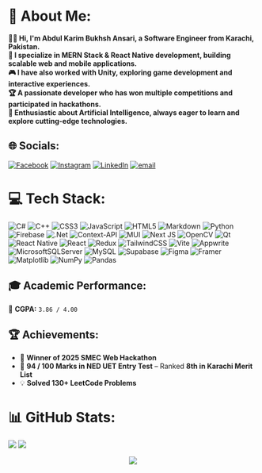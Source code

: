 # 💫 About Me:
**👨‍💻 Hi, I'm  Abdul Karim Bukhsh Ansari, a Software Engineer from Karachi, Pakistan.** <br> **🚀 I specialize in MERN Stack & React Native development, building scalable web and mobile applications.** <br> **🎮 I have also worked with Unity, exploring game development and interactive experiences.** <br> **🏆 A passionate developer who has won multiple competitions and participated in hackathons.** <br> **🤖 Enthusiastic about Artificial Intelligence, always eager to learn and explore cutting-edge technologies.**


## 🌐 Socials:
[![Facebook](https://img.shields.io/badge/Facebook-%231877F2.svg?logo=Facebook&logoColor=white)](https://facebook.com/kareem.ansari.3939) [![Instagram](https://img.shields.io/badge/Instagram-%23E4405F.svg?logo=Instagram&logoColor=white)](https://instagram.com/kareem.ansari.3939) [![LinkedIn](https://img.shields.io/badge/LinkedIn-%230077B5.svg?logo=linkedin&logoColor=white)](https://linkedin.com/in/abdul-karim-bukhsh-ansari) [![email](https://img.shields.io/badge/Email-D14836?logo=gmail&logoColor=white)](mailto:hiddenmystery621@gmail.com) 

# 💻 Tech Stack:
![C#](https://img.shields.io/badge/c%23-%23239120.svg?style=for-the-badge&logo=csharp&logoColor=white) ![C++](https://img.shields.io/badge/c++-%2300599C.svg?style=for-the-badge&logo=c%2B%2B&logoColor=white) ![CSS3](https://img.shields.io/badge/css3-%231572B6.svg?style=for-the-badge&logo=css3&logoColor=white) ![JavaScript](https://img.shields.io/badge/javascript-%23323330.svg?style=for-the-badge&logo=javascript&logoColor=%23F7DF1E) ![HTML5](https://img.shields.io/badge/html5-%23E34F26.svg?style=for-the-badge&logo=html5&logoColor=white) ![Markdown](https://img.shields.io/badge/markdown-%23000000.svg?style=for-the-badge&logo=markdown&logoColor=white) ![Python](https://img.shields.io/badge/python-3670A0?style=for-the-badge&logo=python&logoColor=ffdd54) ![Firebase](https://img.shields.io/badge/firebase-%23039BE5.svg?style=for-the-badge&logo=firebase) ![.Net](https://img.shields.io/badge/.NET-5C2D91?style=for-the-badge&logo=.net&logoColor=white) ![Context-API](https://img.shields.io/badge/Context--Api-000000?style=for-the-badge&logo=react) ![MUI](https://img.shields.io/badge/MUI-%230081CB.svg?style=for-the-badge&logo=mui&logoColor=white) ![Next JS](https://img.shields.io/badge/Next-black?style=for-the-badge&logo=next.js&logoColor=white) ![OpenCV](https://img.shields.io/badge/opencv-%23white.svg?style=for-the-badge&logo=opencv&logoColor=white) ![Qt](https://img.shields.io/badge/Qt-%23217346.svg?style=for-the-badge&logo=Qt&logoColor=white) ![React Native](https://img.shields.io/badge/react_native-%2320232a.svg?style=for-the-badge&logo=react&logoColor=%2361DAFB) ![React](https://img.shields.io/badge/react-%2320232a.svg?style=for-the-badge&logo=react&logoColor=%2361DAFB) ![Redux](https://img.shields.io/badge/redux-%23593d88.svg?style=for-the-badge&logo=redux&logoColor=white) ![TailwindCSS](https://img.shields.io/badge/tailwindcss-%2338B2AC.svg?style=for-the-badge&logo=tailwind-css&logoColor=white) ![Vite](https://img.shields.io/badge/vite-%23646CFF.svg?style=for-the-badge&logo=vite&logoColor=white) ![Appwrite](https://img.shields.io/badge/Appwrite-%23FD366E.svg?style=for-the-badge&logo=appwrite&logoColor=white) ![MicrosoftSQLServer](https://img.shields.io/badge/Microsoft%20SQL%20Server-CC2927?style=for-the-badge&logo=microsoft%20sql%20server&logoColor=white) ![MySQL](https://img.shields.io/badge/mysql-4479A1.svg?style=for-the-badge&logo=mysql&logoColor=white) ![Supabase](https://img.shields.io/badge/Supabase-3ECF8E?style=for-the-badge&logo=supabase&logoColor=white) ![Figma](https://img.shields.io/badge/figma-%23F24E1E.svg?style=for-the-badge&logo=figma&logoColor=white) ![Framer](https://img.shields.io/badge/Framer-black?style=for-the-badge&logo=framer&logoColor=blue) ![Matplotlib](https://img.shields.io/badge/Matplotlib-%23ffffff.svg?style=for-the-badge&logo=Matplotlib&logoColor=black) ![NumPy](https://img.shields.io/badge/numpy-%23013243.svg?style=for-the-badge&logo=numpy&logoColor=white) ![Pandas](https://img.shields.io/badge/pandas-%23150458.svg?style=for-the-badge&logo=pandas&logoColor=white)

## 🎓 Academic Performance:
🎯 **CGPA:** `3.86 / 4.00`

## 🏆 Achievements:
- 🏅 **Winner of 2025 SMEC Web Hackathon**  
- 🎯 **94 / 100 Marks in NED UET Entry Test** – Ranked **8th in Karachi Merit List**  
- 💡 **Solved 130+ LeetCode Problems** 

# 📊 GitHub Stats:
![](https://github-readme-stats.vercel.app/api?username=AbdulKarimBukhshAnsari&theme=dark&hide_border=false&include_all_commits=true&count_private=true) ![](https://github-readme-stats.vercel.app/api/top-langs/?username=AbdulKarimBukhshAnsari&theme=dark&hide_border=false&include_all_commits=true&count_private=true&layout=compact)
<br/>

<p align="center">
  <img src="https://nirzak-streak-stats.vercel.app/?user=AbdulKarimBukhshAnsari&theme=dark&hide_border=false"/>
</p>





